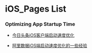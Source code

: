 # iOS_Pages List 










### Optimizing App Startup Time

- [今日头条iOS客户端启动速度优化](https://techblog.toutiao.com/2017/01/17/iosspeed/)

- [阿里数据iOS端启动速度优化的一些经验
](https://www.jianshu.com/p/f29b59f4c2b9)


